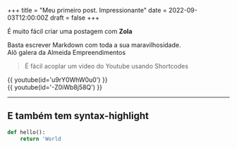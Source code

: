 +++
title = "Meu primeiro post. Impressionante"
date = 2022-09-03T12:00:00Z
draft = false
+++

É muito fácil criar uma postagem com **Zola**

Basta escrever Markdown com toda a sua maravilhosidade.  
Alô galera da Almeida Empreendimentos

> É fácil acoplar um video do Youtube usando Shortcodes

{{ youtube(id='u9rY0WhW0u0') }}  
{{ youtube(id='-Z0iWb8j58Q') }}

---

## E também tem syntax-highlight

```python
def hello():
    return 'World
```
